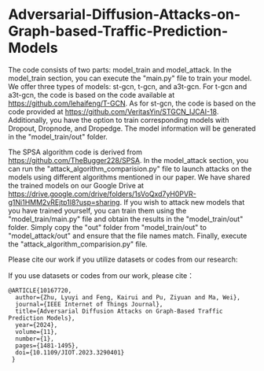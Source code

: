 # Adversarial-Diffusion-Attacks-on-Graph-based-Traffic-Prediction-Models
The code consists of two parts: model_train and model_attack. In the model_train section, you can execute the "main.py" file to train your model. We offer three types of models: st-gcn, t-gcn, and a3t-gcn. For t-gcn and a3t-gcn, the code is based on the code available at https://github.com/lehaifeng/T-GCN. As for st-gcn, the code is based on the code provided at https://github.com/VeritasYin/STGCN_IJCAI-18. Additionally, you have the option to train corresponding models with Dropout, Dropnode, and Dropedge. The model information will be generated in the "model_train/out" folder.

The SPSA algorithm code is derived from https://github.com/TheBugger228/SPSA. In the model_attack section, you can run the "attack_algorithm_comparision.py" file to launch attacks on the models using different algorithms mentioned in our paper. We have shared the trained models on our Google Drive at https://drive.google.com/drive/folders/1sVoQxd7yH0PVR-g1Ni1HMM2vREjtp1l8?usp=sharing. If you wish to attack new models that you have trained yourself, you can train them using the "model_train/main.py" file and obtain the results in the "model_train/out" folder. Simply copy the "out" folder from "model_train/out" to "model_attack/out" and ensure that the file names match. Finally, execute the "attack_algorithm_comparision.py" file.

Please cite our work if you utilize datasets or codes from our research:

<p>If you use datasets or codes from our work, please cite：</p>
<pre><code>@ARTICLE{10167720,
  author={Zhu, Lyuyi and Feng, Kairui and Pu, Ziyuan and Ma, Wei},
  journal={IEEE Internet of Things Journal}, 
  title={Adversarial Diffusion Attacks on Graph-Based Traffic Prediction Models}, 
  year={2024},
  volume={11},
  number={1},
  pages={1481-1495},
  doi={10.1109/JIOT.2023.3290401}
 }

</code></pre>


